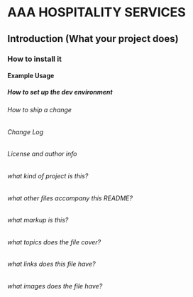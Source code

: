 # AAA HOSPITALITY SERVICES

## Introduction (What your project does)

### How to install it

#### Example Usage

##### How to set up the dev environment

###### How to ship a change

###### Change Log

###### License and author info

###### what kind of project is this?

###### what other files accompany this README?

###### what markup is this?

###### what topics does the file cover?

###### what links does this file have?

###### what images does the file have?







